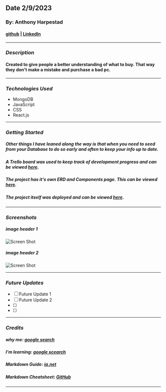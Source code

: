 ## Date 2/9/2023

### By: Anthony Harpestad

#### [github](https://github.com/Anthony5321) | [LinkedIn](https://www.linkedin.com/in/anthony-harpestad-16322a257/)
***

### ***Description***

#### Created to give people a better understanding of what to buy. That way they don't make a mistake and purchase a bad pc.
***

### ***Technologies Used***
* MongoDB
* JavaScript
* CSS
* React.js
***

### ***Getting Started***

##### Other things I have leaned along the way is that when you need to seed from your Database to do so early and often to keep your info up to date.
##### A Trello board was used to keep track of development progress and can be viewed [here](https://trello.com/b/V2PeeYi0/project-2).

##### The project has it's own ERD and Components page. This can be viewed [here](https://lucid.app/lucidchart/97f109d2-6394-4e63-9ee2-4dc6d007b9db/edit?invitationId=inv_e49ae07d-f824-4e94-93eb-3ecd6d3ce819&page=0_0#).
##### The project itself was deployed and can be viewed [here]().

***

### ***Screenshots***

##### image header 1
![Screen Shot]()
##### image header 2
![Screen Shot]()
***

### ***Future Updates***

- [ ] Future Update 1
- [ ] Future Update 2
- [ ] 
- [ ] 
***

### ***Credits***

##### why me: [google search](https://www.mwccpa.com/help-for-people-struggling-to-pay-bills/)

##### I'm learning: [google scearch](https://www.zdnet.com/article/the-pc-is-struggling-again-but-the-end-of-windows-10-will-give-it-a-boost/)

##### Markdown Guide: [ia.net](https://ia.net/writer/support/general/markdown-guide)

##### Markdown Cheatsheet: [GitHub](https://guides.github.com/pdfs/markdown-cheatsheet-online.pdf)
***
